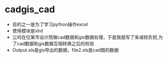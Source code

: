 # cadgis_cad

- 目的之一是为了学习python操作excel
- 使用模块是xlrd
- 公司在位某市设计院做cad数据和gis数据处理，于是我就写了来减轻负担,为了cad数据和gis数据互相转换之后的检验
- Output.xls是gis导出的数据，file2.xls是cad图的数据

